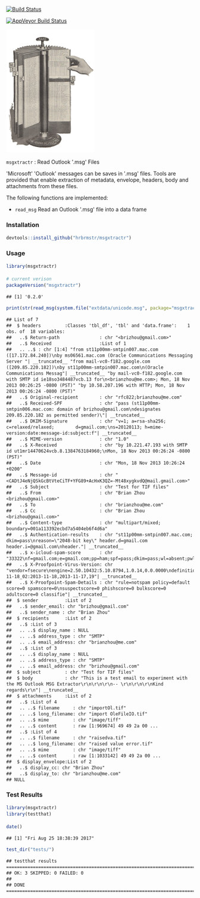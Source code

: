 
[![Build Status](https://travis-ci.org/hrbrmstr/msgxtractr.svg?branch=master)](https://travis-ci.org/hrbrmstr/msgxtractr)

[![AppVeyor Build Status](https://ci.appveyor.com/api/projects/status/github/hrbrmstr/msgxtractr?branch=master&svg=true)](https://ci.appveyor.com/project/hrbrmstr/msgxtractr)

![](img/card.png)

`msgxtractr` : Read Outlook '.msg' Files

'Microsoft' 'Outlook' messages can be saves in '.msg' files. Tools are provided that enable extraction of metadata, envelope, headers, body and attachments from these files.

The following functions are implemented:

-   `read_msg` Read an Outlook '.msg' file into a data frame

### Installation

``` r
devtools::install_github("hrbrmstr/msgxtractr")
```

### Usage

``` r
library(msgxtractr)

# current verison
packageVersion("msgxtractr")
```

    ## [1] '0.2.0'

``` r
print(str(read_msg(system.file("extdata/unicode.msg", package="msgxtractr"))))
```

    ## List of 7
    ##  $ headers         :Classes 'tbl_df', 'tbl' and 'data.frame':    1 obs. of  18 variables:
    ##   ..$ Return-path               : chr "<brizhou@gmail.com>"
    ##   ..$ Received                  :List of 1
    ##   .. ..$ : chr [1:4] "from st11p00mm-smtpin007.mac.com ([17.172.84.240])\nby ms06561.mac.com (Oracle Communications Messaging Server "| __truncated__ "from mail-vc0-f182.google.com ([209.85.220.182])\nby st11p00mm-smtpin007.mac.com\n(Oracle Communications Messag"| __truncated__ "by mail-vc0-f182.google.com with SMTP id ie18so3484487vcb.13 for\n<brianzhou@me.com>; Mon, 18 Nov 2013 00:26:25 -0800 (PST)" "by 10.58.207.196 with HTTP; Mon, 18 Nov 2013 00:26:24 -0800 (PST)"
    ##   ..$ Original-recipient        : chr "rfc822;brianzhou@me.com"
    ##   ..$ Received-SPF              : chr "pass (st11p00mm-smtpin006.mac.com: domain of brizhou@gmail.com\ndesignates 209.85.220.182 as permitted sender)\"| __truncated__
    ##   ..$ DKIM-Signature            : chr "v=1; a=rsa-sha256; c=relaxed/relaxed;        d=gmail.com;\ns=20120113; h=mime-version:date:message-id:subject:f"| __truncated__
    ##   ..$ MIME-version              : chr "1.0"
    ##   ..$ X-Received                : chr "by 10.221.47.193 with SMTP id ut1mr14470624vcb.8.1384763184960;\nMon, 18 Nov 2013 00:26:24 -0800 (PST)"
    ##   ..$ Date                      : chr "Mon, 18 Nov 2013 10:26:24 +0200"
    ##   ..$ Message-id                : chr "<CADtJ4eNjQSkGcBtVteCiTF+YFG89+AcHxK3QZ=-Mt48xygkvdQ@mail.gmail.com>"
    ##   ..$ Subject                   : chr "Test for TIF files"
    ##   ..$ From                      : chr "Brian Zhou <brizhou@gmail.com>"
    ##   ..$ To                        : chr "brianzhou@me.com"
    ##   ..$ Cc                        : chr "Brian Zhou <brizhou@gmail.com>"
    ##   ..$ Content-type              : chr "multipart/mixed; boundary=001a113392ecbd7a5404eb6f4d6a"
    ##   ..$ Authentication-results    : chr "st11p00mm-smtpin007.mac.com; dkim=pass\nreason=\"2048-bit key\" header.d=gmail.com header.i=@gmail.com\nheader."| __truncated__
    ##   ..$ x-icloud-spam-score       : chr "33322\nf=gmail.com;e=gmail.com;pp=ham;spf=pass;dkim=pass;wl=absent;pwl=absent"
    ##   ..$ X-Proofpoint-Virus-Version: chr "vendor=fsecure\nengine=2.50.10432:5.10.8794,1.0.14,0.0.0000\ndefinitions=2013-11-18_02:2013-11-18,2013-11-17,19"| __truncated__
    ##   ..$ X-Proofpoint-Spam-Details : chr "rule=notspam policy=default score=0 spamscore=0\nsuspectscore=0 phishscore=0 bulkscore=0 adultscore=0 classifie"| __truncated__
    ##  $ sender          :List of 2
    ##   ..$ sender_email: chr "brizhou@gmail.com"
    ##   ..$ sender_name : chr "Brian Zhou"
    ##  $ recipients      :List of 2
    ##   ..$ :List of 3
    ##   .. ..$ display_name : NULL
    ##   .. ..$ address_type : chr "SMTP"
    ##   .. ..$ email_address: chr "brianzhou@me.com"
    ##   ..$ :List of 3
    ##   .. ..$ display_name : NULL
    ##   .. ..$ address_type : chr "SMTP"
    ##   .. ..$ email_address: chr "brizhou@gmail.com"
    ##  $ subject         : chr "Test for TIF files"
    ##  $ body            : chr "This is a test email to experiment with the MS Outlook MSG Extractor\r\n\r\n\r\n-- \r\n\r\n\r\nKind regards\r\n"| __truncated__
    ##  $ attachments     :List of 2
    ##   ..$ :List of 4
    ##   .. ..$ filename     : chr "importOl.tif"
    ##   .. ..$ long_filename: chr "import OleFileIO.tif"
    ##   .. ..$ mime         : chr "image/tiff"
    ##   .. ..$ content      : raw [1:969674] 49 49 2a 00 ...
    ##   ..$ :List of 4
    ##   .. ..$ filename     : chr "raisedva.tif"
    ##   .. ..$ long_filename: chr "raised value error.tif"
    ##   .. ..$ mime         : chr "image/tiff"
    ##   .. ..$ content      : raw [1:1033142] 49 49 2a 00 ...
    ##  $ display_envelope:List of 2
    ##   ..$ display_cc: chr "Brian Zhou"
    ##   ..$ display_to: chr "brianzhou@me.com"
    ## NULL

### Test Results

``` r
library(msgxtractr)
library(testthat)

date()
```

    ## [1] "Fri Aug 25 18:38:39 2017"

``` r
test_dir("tests/")
```

    ## testthat results ========================================================================================================
    ## OK: 3 SKIPPED: 0 FAILED: 0
    ## 
    ## DONE ===================================================================================================================
